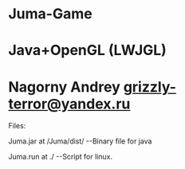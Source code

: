 Juma-Game
========================

Java+OpenGL (LWJGL)
========================
Nagorny Andrey
grizzly-terror@yandex.ru
========================

Files:

Juma.jar 	at 	/Juma/dist/	--Binary file for java


Juma.run	at 	./		--Script for linux.
